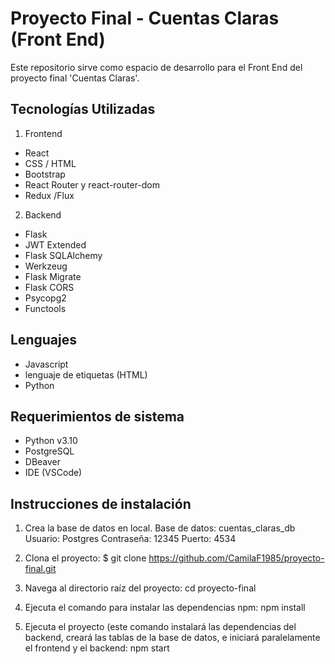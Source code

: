# Proyecto Final - Cuentas Claras (Front End)

Este repositorio sirve como espacio de desarrollo para el Front End del proyecto final 'Cuentas Claras'.

## Tecnologías Utilizadas
1. Frontend
  - React
  - CSS / HTML
  - Bootstrap
  - React Router y react-router-dom
  - Redux /Flux

2. Backend
  - Flask
  - JWT Extended
  - Flask SQLAlchemy
  - Werkzeug
  - Flask Migrate
  - Flask CORS
  - Psycopg2
  - Functools

## Lenguajes
  - Javascript
  - lenguaje de etiquetas (HTML)
  - Python

## Requerimientos de sistema
  - Python v3.10
  - PostgreSQL 
  - DBeaver
  - IDE (VSCode)

## Instrucciones de instalación

1. Crea la base de datos en local.
   Base de datos: cuentas_claras_db
   Usuario: Postgres
   Contraseña: 12345
   Puerto: 4534
   
3. Clona el proyecto:
   $ git clone https://github.com/CamilaF1985/proyecto-final.git
   
4. Navega al directorio raíz del proyecto:
   cd proyecto-final

5. Ejecuta el comando para instalar las dependencias npm:
   npm install

6. Ejecuta el proyecto (este comando instalará las dependencias del backend, creará las tablas de la base de datos,
   e iniciará paralelamente el frontend y el backend:
   npm start
